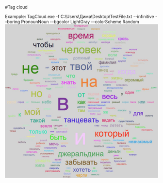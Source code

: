 #Tag cloud


Exampple:
TagCloud.exe -f C:\Users\Дима\Desktop\TestFile.txt --infinitive  --boring PronounNoun --bgcolor LightGray --colorScheme Random
![Image alt](https://github.com/DimaIvanovskiy/di/blob/feature/TagsCloud/TestFile.jpg)
